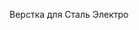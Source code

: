 Верстка для Сталь Электро
<!-- # Сайт с версткой: -->
<!-- ## https://alekseyvotencev.github.io/ferus/ -->